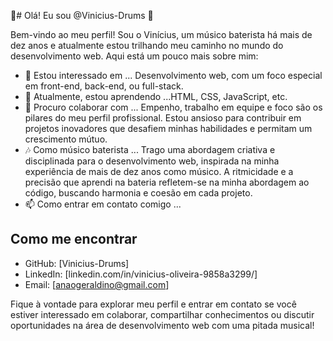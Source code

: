   👋# Olá! Eu sou @Vinicius-Drums 👋

Bem-vindo ao meu perfil! Sou o Vinícius, um músico baterista há mais de dez anos e atualmente estou trilhando meu caminho no mundo do desenvolvimento web. Aqui está um pouco mais sobre mim:

- 👀 Estou interessado em ... Desenvolvimento web, com um foco especial em  front-end, back-end, ou full-stack.
- 🌱 Atualmente, estou aprendendo ...HTML, CSS, JavaScript, etc.
- 💼 Procuro colaborar com ... Empenho, trabalho em equipe e foco são os pilares do meu perfil profissional. Estou ansioso para contribuir em projetos inovadores que desafiem minhas habilidades e permitam um crescimento mútuo.
- 🎶 Como músico baterista ... Trago uma abordagem criativa e disciplinada para o desenvolvimento web, inspirada na minha experiência de mais de dez anos como músico. A ritmicidade e a precisão que aprendi na bateria refletem-se na minha abordagem ao código, buscando harmonia e coesão em cada projeto.
- 📫 Como entrar em contato comigo ... 

## Como me encontrar

- GitHub: [Vinicius-Drums]
- LinkedIn: [linkedin.com/in/vinicius-oliveira-9858a3299/]
- Email: [anaogeraldino@gmail.com]

Fique à vontade para explorar meu perfil e entrar em contato se você estiver interessado em colaborar, compartilhar conhecimentos ou discutir oportunidades na área de desenvolvimento web com uma pitada musical!
